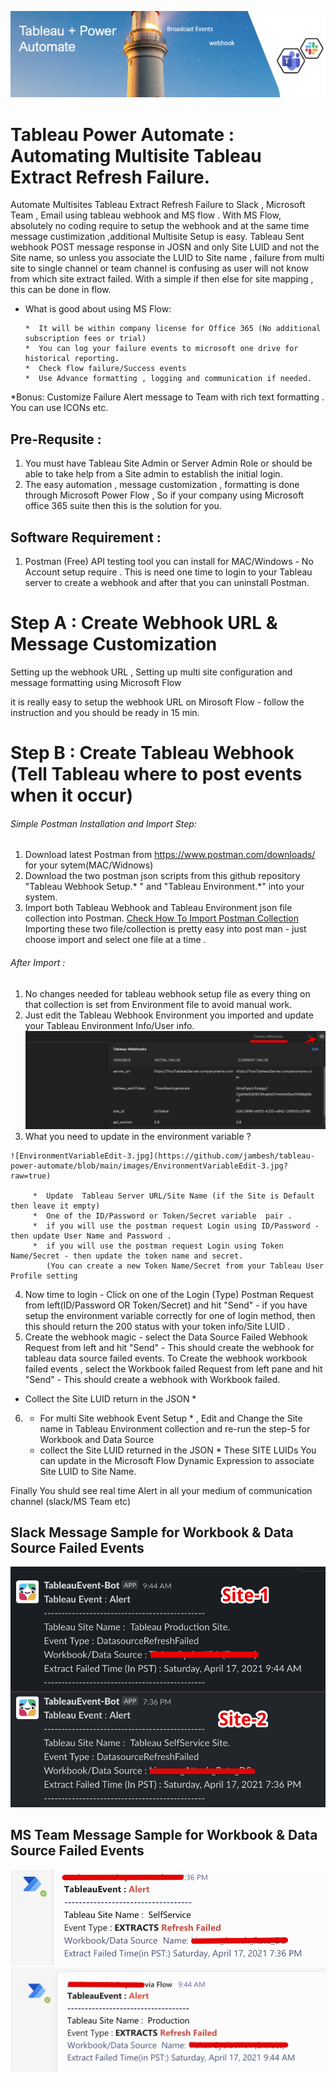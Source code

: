 
![power-automate-4.png](https://github.com/jambesh/tableau-power-automate/blob/main/images/power-automate-jpeg.jpg?raw=true)

# Tableau Power Automate : Automating Multisite Tableau Extract Refresh Failure.
Automate Multisites Tableau Extract Refresh Failure to Slack , Microsoft Team , Email using tableau webhook and MS flow .
With MS Flow, absolutely no coding require to setup the webhook and at the same time message custimization ,additional Multisite Setup is easy.
Tableau Sent webhook POST message response in JOSN and only Site LUID and not the Site name, so unless you associate the LUID to Site name , failure from multi site to single channel or team channel is confusing as user will not know from which site extract failed. With a simple if then else for site mapping , this can be done in flow.

* What is good about using MS Flow:
  
      *  It will be within company license for Office 365 (No additional subscription fees or trial)
      *  You can log your failure events to microsoft one drive for historical reporting.
      *  Check flow failure/Success events 
      *  Use Advance formatting , logging and communication if needed.

*Bonus:  Customize Failure Alert message to Team with rich text formatting . You can use ICONs etc.

## Pre-Requsite : 
1) You must have Tableau Site Admin or Server Admin Role or should be able to take help from a Site admin to establish the initial login.
2) The easy automation , message customization , formatting is done through Microsoft Power Flow , So if your company using Microsoft office 365 suite then this is the solution for you.

## Software Requirement :
1) Postman (Free) API testing tool you can install for MAC/Windows  - No Account setup require .
   This is need one time to login to your Tableau server to create a webhook and after that you can uninstall Postman.

# Step A : Create Webhook URL & Message Customization
Setting up the webhook URL , Setting up multi site configuration and message formatting using Microsoft Flow 

it is really easy to setup the webhook URL on Mirosoft Flow -  follow the instruction and you should be ready in 15 min.


# Step B : Create Tableau Webhook (Tell Tableau where to post events when it occur)

###### Simple Postman Installation and Import Step:
   1) Download latest Postman from https://www.postman.com/downloads/ for your sytem(MAC/Widnows)
   2) Download the two postman json scripts from this github repository  "Tableau Webhook Setup.* "  and "Tableau Environment.*"  into your system.
   3) Import both Tableau Webhook and Tableau Environment json file collection into Postman.
      [Check How To Import Postman Collection](https://learning.postman.com/docs/getting-started/importing-and-exporting-data/#importing-github-repositories)
      Importing these two file/collection is pretty easy into post man - just choose import and select one file at a time .
###### After Import :
   1) No changes needed for tableau webhook setup file as every thing on that collection is set from Environment file to avoid manual work.
   2) Just edit the Tableau Webhook Environment you imported and update your Tableau Environment Info/User info.
   ![edit-env-file.jpg](https://github.com/jambesh/tableau-power-automate/blob/main/images/edit-env-file.jpg?raw=true)
   3) What you need to update in the environment variable ?

    ![EnvironmentVariableEdit-3.jpg](https://github.com/jambesh/tableau-power-automate/blob/main/images/EnvironmentVariableEdit-3.jpg?raw=true)
   
         *  Update  Tableau Server URL/Site Name (if the Site is Default then leave it empty)
         *  One of the ID/Password or Token/Secret variable  pair .
         *  if you will use the postman request Login using ID/Password - then update User Name and Password . 
         *  if you will use the postman request Login using Token Name/Secret - then update the token name and secret.
            (You can create a new Token Name/Secret from your Tableau User Profile setting

   4) Now time to login  - Click on one of the Login (Type) Postman Request from left(ID/Password OR Token/Secret) and hit "Send" - if you have setup the environment variable correctly for one of login method, then this should return the 200 status with your token info/Site LUID .
   5) Create the webhook magic  - select the Data Source Failed Webhook Request from left and hit "Send" - This should create the webhook for tableau data source failed events. To Create the webhook workbook failed events , select the Workbook failed Request from left pane and hit "Send" - This should create a webhook with Workbook failed. 
   * Collect the Site LUID return in the JSON  * 

   6) * For multi Site webhook Event Setup *  , Edit and Change the Site name in Tableau Environment collection and re-run the step-5 for Workbook and Data Source
      * collect the Site LUID returned in the JSON *  These SITE LUIDs You can update in the  Microsoft Flow Dynamic Expression to associate Site LUID to Site Name.

  Finally You shuld see real time Alert in all your medium of communication channel (slack/MS Team etc)
    
  ## Slack Message Sample for Workbook  & Data Source Failed Events
  ![Site-1-And-Site-2-Message-Slack.jpg](https://github.com/jambesh/tableau-power-automate/blob/main/images/Site-1-And-Site-2-Message-Slack.jpg?raw=true)
  ## MS Team Message Sample for Workbook & Data Source Failed Events
  ![MS-Team-event-1.jpg](https://github.com/jambesh/tableau-power-automate/blob/main/images/MS-Team-event-1.jpg?raw=true)
  ![MS-Team-event-2.jpg](https://github.com/jambesh/tableau-power-automate/blob/main/images/MS-Team-Event-2.jpg?raw=true)
  
   
